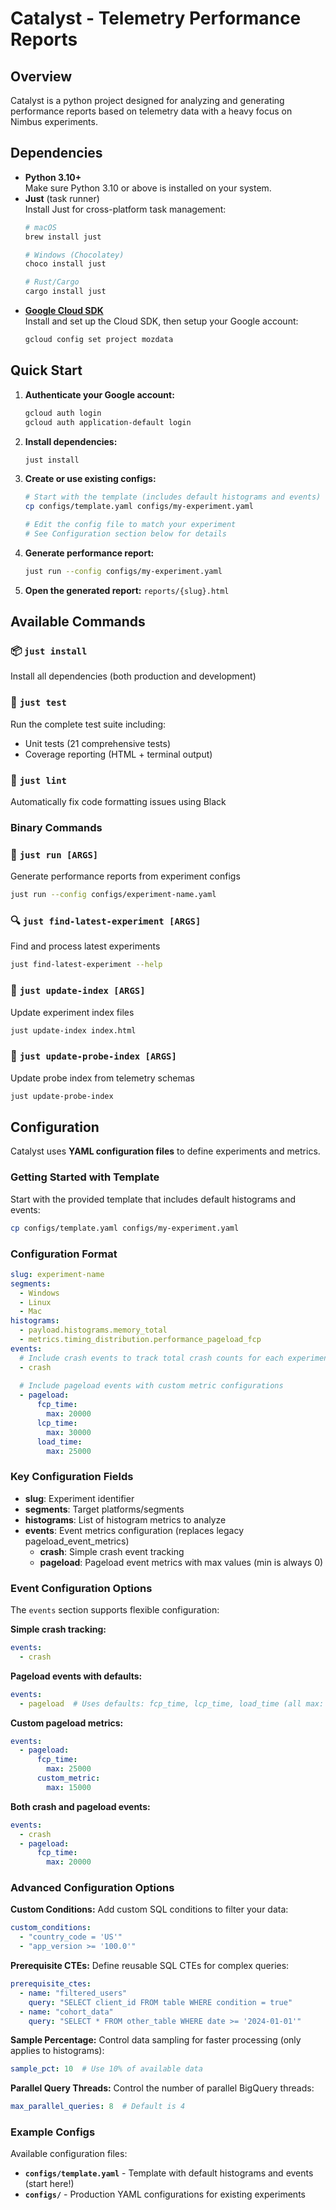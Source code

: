 # Catalyst - Telemetry Performance Reports

## Overview

Catalyst is a python project designed for analyzing and generating performance reports based on telemetry data with a heavy focus on Nimbus experiments.

## Dependencies

- **Python 3.10+**  
  Make sure Python 3.10 or above is installed on your system.
- **Just** (task runner)  
  Install Just for cross-platform task management:
  ```bash
  # macOS
  brew install just
  
  # Windows (Chocolatey)
  choco install just
  
  # Rust/Cargo
  cargo install just
  ```
- [**Google Cloud SDK**](https://cloud.google.com/sdk/docs/install)  
  Install and set up the Cloud SDK, then setup your Google account:
  ```bash
  gcloud config set project mozdata
  ```

## Quick Start

1. **Authenticate your Google account:**
   ```bash
   gcloud auth login
   gcloud auth application-default login
   ```

2. **Install dependencies:**
   ```bash
   just install
   ```

3. **Create or use existing configs:**
   ```bash
   # Start with the template (includes default histograms and events)
   cp configs/template.yaml configs/my-experiment.yaml
   
   # Edit the config file to match your experiment
   # See Configuration section below for details
   ```

4. **Generate performance report:**
   ```bash
   just run --config configs/my-experiment.yaml
   ```

5. **Open the generated report:** `reports/{slug}.html`

## Available Commands

### 📦 `just install`
Install all dependencies (both production and development)

### 🧪 `just test` 
Run the complete test suite including:
- Unit tests (21 comprehensive tests)
- Coverage reporting (HTML + terminal output)

### 🎨 `just lint`
Automatically fix code formatting issues using Black

### Binary Commands

### 🚀 `just run [ARGS]`
Generate performance reports from experiment configs
```bash
just run --config configs/experiment-name.yaml
```

### 🔍 `just find-latest-experiment [ARGS]`
Find and process latest experiments
```bash
just find-latest-experiment --help
```

### 📄 `just update-index [ARGS]`
Update experiment index files
```bash
just update-index index.html
```

### 🔧 `just update-probe-index [ARGS]`
Update probe index from telemetry schemas
```bash
just update-probe-index
```


## Configuration

Catalyst uses **YAML configuration files** to define experiments and metrics.

### Getting Started with Template

Start with the provided template that includes default histograms and events:

```bash
cp configs/template.yaml configs/my-experiment.yaml
```

### Configuration Format

```yaml
slug: experiment-name
segments:
  - Windows
  - Linux
  - Mac
histograms:
  - payload.histograms.memory_total
  - metrics.timing_distribution.performance_pageload_fcp
events:
  # Include crash events to track total crash counts for each experiment branch
  - crash
  
  # Include pageload events with custom metric configurations
  - pageload:
      fcp_time:
        max: 20000
      lcp_time:
        max: 30000
      load_time:
        max: 25000
```

### Key Configuration Fields

- **slug**: Experiment identifier
- **segments**: Target platforms/segments  
- **histograms**: List of histogram metrics to analyze
- **events**: Event metrics configuration (replaces legacy pageload_event_metrics)
  - **crash**: Simple crash event tracking
  - **pageload**: Pageload event metrics with max values (min is always 0)

### Event Configuration Options

The `events` section supports flexible configuration:

**Simple crash tracking:**
```yaml
events:
  - crash
```

**Pageload events with defaults:**
```yaml
events:
  - pageload  # Uses defaults: fcp_time, lcp_time, load_time (all max: 30000)
```

**Custom pageload metrics:**
```yaml
events:
  - pageload:
      fcp_time:
        max: 25000
      custom_metric:
        max: 15000
```

**Both crash and pageload events:**
```yaml
events:
  - crash
  - pageload:
      fcp_time:
        max: 20000
```

### Advanced Configuration Options

**Custom Conditions:**
Add custom SQL conditions to filter your data:
```yaml
custom_conditions:
  - "country_code = 'US'"
  - "app_version >= '100.0'"
```

**Prerequisite CTEs:**
Define reusable SQL CTEs for complex queries:
```yaml
prerequisite_ctes:
  - name: "filtered_users"
    query: "SELECT client_id FROM table WHERE condition = true"
  - name: "cohort_data"
    query: "SELECT * FROM other_table WHERE date >= '2024-01-01'"
```

**Sample Percentage:**
Control data sampling for faster processing (only applies to histograms):
```yaml
sample_pct: 10  # Use 10% of available data
```

**Parallel Query Threads:**
Control the number of parallel BigQuery threads:
```yaml
max_parallel_queries: 8  # Default is 4
```

### Example Configs

Available configuration files:
- **`configs/template.yaml`** - Template with default histograms and events (start here!)
- **`configs/`** - Production YAML configurations for existing experiments
